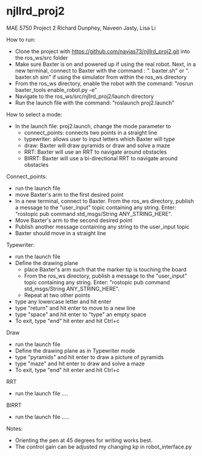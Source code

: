 # njllrd_proj2
MAE 5750 Project 2 Richard Dunphey, Naveen Jasty, Lisa Li

How to run:
  - Clone the project with https://github.com/navjas73/njllrd_proj2.git into the ros_ws/src folder
  - Make sure Baxter is on and powered up if using the real robot. Next, in a new terminal, connect to Baxter with the command : ". baxter.sh" or ". baxter.sh sim" if using the simulator from within the ros_ws directory
  - From the ros_ws directory, enable the robot with the command: "rosrun baxter_tools enable_robot.py -e"
  - Navigate to the ros_ws/src/njllrd_proj2/launch directory
  - Run the launch file with the command: "roslaunch proj2.launch"

How to select a mode:

- In the launch file: proj2.launch, change the mode parameter to 
  - connect_points: connects two points in a straight line
  - typewriter: allows user to input letters which Baxter will type
  - draw: Baxter will draw pyramids or draw and solve a maze
  - RRT: Baxter will use an RRT to navigate around obstacles
  - BIRRT: Baxter will use a bi-directional RRT to navigate around obstacles
  
Connect_points:
  - run the launch file
  - move Baxter's arm to the first desired point
  - In a new terminal, connect to Baxter. From the ros_ws directory, publish a message to the "user_input" topic containing any string. Enter: "rostopic pub command std_msgs/String ANY_STRING_HERE".
  - Move Baxter's arm to the second desired point
  - Publish another message containing any string to the user_input topic
  - Baxter should move in a straight line
  
Typewriter:
  - run the launch file
  - Define the drawing plane
    - place Baxter's arm such that the marker tip is touching the board
    - From the ros_ws directory, publish a message to the "user_input" topic containing any string. Enter: "rostopic pub command std_msgs/String ANY_STRING_HERE".
    - Repeat at two other points
  - type any lowercase letter and hit enter
  - type "return" and hit enter to move to a new line
  - type "space" and hit enter to "type" an empty space
  - To exit, type "end" hit enter and hit Ctrl+c
  
Draw
  - run the launch file
  - Define the drawing plane as in Typewriter mode
  - type "pyramids" and hit enter to draw a picture of pyramids
  - type "maze" and hit enter to draw and solve a maze
  - To exit, type "end" hit enter and hit Ctrl+c
  
RRT
  - run the launch file
  ....
  
BIRRT
  - run the launch file 
  .....
  
Notes:
  - Orienting the pen at 45 degrees for writing works best. 
  - The control gain can be adjusted my changing kp in robot_interface.py
